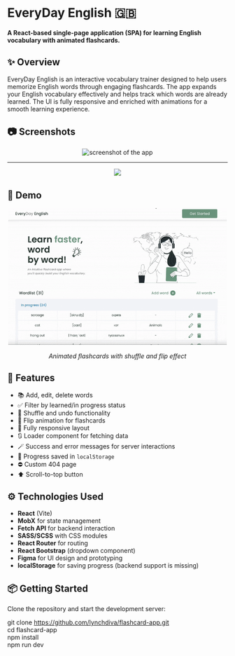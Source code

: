 # EveryDay English 🇬🇧

**A React-based single-page application (SPA) for learning English vocabulary with animated flashcards.**

## ✨ Overview

<p>EveryDay English is an interactive vocabulary trainer designed to help users memorize English words through engaging flashcards. The app expands your English vocabulary effectively and helps track which words are already learned. The UI is fully responsive and enriched with animations for a smooth learning experience.</p>

## 📷 Screenshots
<div align="center">
   <img src="https://sun9-39.userapi.com/impg/1EeYQdCkm-FDftTU5JNjY7pp9H4uYBmNhZdl4w/YFnHyGiGwdo.jpg?size=2560x1401&quality=95&sign=65ef2f76da1c91494ea6a203564d9187&type=album" alt="screenshot of the app" width="700" />
</div>
<hr height="1px">
<div align="center">
    <img src="https://sun9-31.userapi.com/impg/RRnkU7zWiLWYvkhXC3tt3_5qiYD3k1vIS1lkBg/ee4KyDKeLtk.jpg?size=2560x1337&quality=95&sign=25d533ce7749154bae9c7637277002f7&type=album" width="700" />
</div>

## 🚀 Demo

<div align="center">

  <img src="./public/video.gif" alt="Demo of learning session" width="500" />

  <p><em>Animated flashcards with shuffle and flip effect</em></p>

</div>

## 🔧 Features

- 📚 Add, edit, delete words
- ✅ Filter by learned/in progress status
- 🔄 Shuffle and undo functionality
- 🧠 Flip animation for flashcards
- 📱 Fully responsive layout
- 🔃 Loader component for fetching data
- 🪄 Success and error messages for server interactions
- 💾 Progress saved in `localStorage`
- ⛔ Custom 404 page
- ⬆ Scroll-to-top button

## ⚙️ Technologies Used

- **React** (Vite)
- **MobX** for state management
- **Fetch API** for backend interaction
- **SASS/SCSS** with CSS modules
- **React Router** for routing
- **React Bootstrap** (dropdown component)
- **Figma** for UI design and prototyping
- **localStorage** for saving progress (backend support is missing)

## 📦 Getting Started

Clone the repository and start the development server: <br/>

git clone https://github.com/lynchdiva/flashcard-app.git <br/>
cd flashcard-app <br/>
npm install <br/>
npm run dev <br/>
